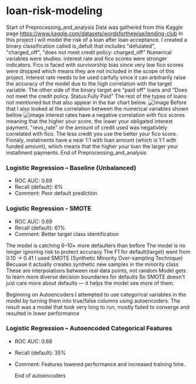 # loan-risk-modeling
Start of Preprocessing_and_analysis
Data was gathered from this Kaggle page https://www.kaggle.com/datasets/wordsforthewise/lending-club
In this project I will model the risk of a loan after loan acceptance. 
I created a binary classification called is_defult that includes "defulated", "charged_off", "does not meet credit policy: charged_off" 
Numerical variables were studies: interest rate and fico scores were stronger indicators. Fico is faced with survivorship bias since very low fico scores were dropped which means they are not included in the scope of this project. Interest rate needs to be used carfully since it can arbitrarily raise the accuracy of the model due to the high correlation with the target variable. 
The other side of the binary target are "paid off" loans and "Does not meet the credit policy. Status:Fully Paid" 
The rest of the types of loans not mentioned but that also appear in the bar chart below.
![image](https://github.com/user-attachments/assets/a14166c1-648b-4545-b06c-840de27b7608)
Before that I also looked at the correlation between the numerical variables shown bellow 
![image](https://github.com/user-attachments/assets/1d251685-ec3f-4826-be5e-23eed427d50c)
interest rates have a negative correlation with fico scores meaning that the higher your score, the lower your obligated interest payment. 
"revo_rate" or the amount of credit used was negativlely correlated with fico. The less credit you use the better your fico score. 
Finnaly, instalments have a near 1:1 with loan amount (which is 1:1 with funded amount), which means that the higher your loan the larger your installment payments.
End of Preprocessing_and_analysis

### Logistic Regression – Baseline (Unbalanced)
- ROC AUC: 0.69
- Recall (default): 6%
- Comment: Poor default prediction

### Logistic Regression - SMOTE
- ROC AUC: 0.69
- Recall (default): 61%
- Comment: Better target class identification

The model is catching 6–10× more defaulters than before
The model is no longer ignoring risk to protect accuracy
The F1 for default(target) went from 0.10 → 0.41
I used SMOTE (Synthetic Minority Over-sampling Technique)
Becuase it actually creates synthetic new samples in the minority class
These are interpolations between real data points, not random
Model gets to learn more diverse decision boundaries for defaults
So SMOTE doesn't just care more about defaults — it helps the model see more of them.

Beginning on Autoencoders
I attempted to use categorical variables in the model by turning them into true/false columns using autoencoders. The result was a model that took very long to run, mostly failed to converge and resulted in lower performance 

### Logistic Regression – Autoencoded Categorical Features
- ROC AUC: 0.68
- Recall (default): 35%
- Comment: Features lowered performance and increased training time.

  End of autoencoders

  
